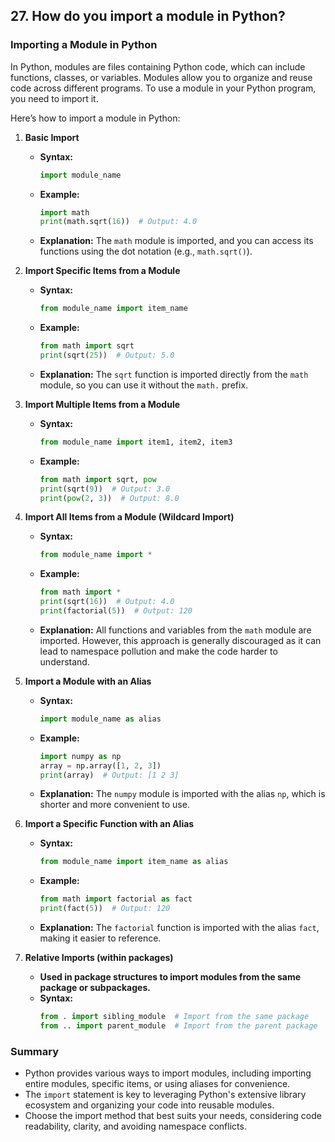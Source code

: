 ## 27. How do you import a module in Python?


### Importing a Module in Python

In Python, modules are files containing Python code, which can include functions, classes, or variables. Modules allow you to organize and reuse code across different programs. To use a module in your Python program, you need to import it.

Here’s how to import a module in Python:

1. **Basic Import**
   - **Syntax:**
     ```python
     import module_name
     ```
   - **Example:**
     ```python
     import math
     print(math.sqrt(16))  # Output: 4.0
     ```
   - **Explanation:** The `math` module is imported, and you can access its functions using the dot notation (e.g., `math.sqrt()`).

2. **Import Specific Items from a Module**
   - **Syntax:**
     ```python
     from module_name import item_name
     ```
   - **Example:**
     ```python
     from math import sqrt
     print(sqrt(25))  # Output: 5.0
     ```
   - **Explanation:** The `sqrt` function is imported directly from the `math` module, so you can use it without the `math.` prefix.

3. **Import Multiple Items from a Module**
   - **Syntax:**
     ```python
     from module_name import item1, item2, item3
     ```
   - **Example:**
     ```python
     from math import sqrt, pow
     print(sqrt(9))  # Output: 3.0
     print(pow(2, 3))  # Output: 8.0
     ```

4. **Import All Items from a Module (Wildcard Import)**
   - **Syntax:**
     ```python
     from module_name import *
     ```
   - **Example:**
     ```python
     from math import *
     print(sqrt(16))  # Output: 4.0
     print(factorial(5))  # Output: 120
     ```
   - **Explanation:** All functions and variables from the `math` module are imported. However, this approach is generally discouraged as it can lead to namespace pollution and make the code harder to understand.

5. **Import a Module with an Alias**
   - **Syntax:**
     ```python
     import module_name as alias
     ```
   - **Example:**
     ```python
     import numpy as np
     array = np.array([1, 2, 3])
     print(array)  # Output: [1 2 3]
     ```
   - **Explanation:** The `numpy` module is imported with the alias `np`, which is shorter and more convenient to use.

6. **Import a Specific Function with an Alias**
   - **Syntax:**
     ```python
     from module_name import item_name as alias
     ```
   - **Example:**
     ```python
     from math import factorial as fact
     print(fact(5))  # Output: 120
     ```
   - **Explanation:** The `factorial` function is imported with the alias `fact`, making it easier to reference.

7. **Relative Imports (within packages)**
   - **Used in package structures to import modules from the same package or subpackages.**
   - **Syntax:**
     ```python
     from . import sibling_module  # Import from the same package
     from .. import parent_module  # Import from the parent package
     ```

### Summary
- Python provides various ways to import modules, including importing entire modules, specific items, or using aliases for convenience.
- The `import` statement is key to leveraging Python's extensive library ecosystem and organizing your code into reusable modules.
- Choose the import method that best suits your needs, considering code readability, clarity, and avoiding namespace conflicts.
